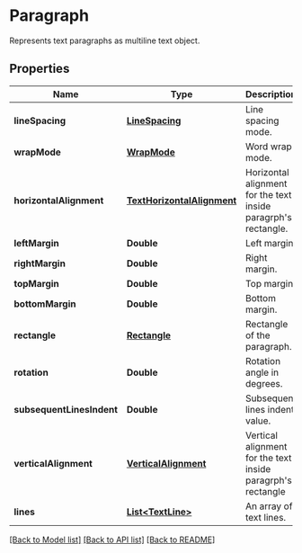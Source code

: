 ﻿
# Paragraph
Represents text paragraphs as multiline text object.

## Properties
Name | Type | Description | Notes
------------ | ------------- | ------------- | -------------
**lineSpacing** | [**LineSpacing**](LineSpacing.md) | Line spacing mode. | [optional]
**wrapMode** | [**WrapMode**](WrapMode.md) | Word wrap mode. | [optional]
**horizontalAlignment** | [**TextHorizontalAlignment**](TextHorizontalAlignment.md) | Horizontal alignment for the text inside paragrph's rectangle. | [optional]
**leftMargin** | **Double** | Left margin. | [optional]
**rightMargin** | **Double** | Right margin. | [optional]
**topMargin** | **Double** | Top margin. | [optional]
**bottomMargin** | **Double** | Bottom margin. | [optional]
**rectangle** | [**Rectangle**](Rectangle.md) | Rectangle of the paragraph. | [optional]
**rotation** | **Double** | Rotation angle in degrees. | [optional]
**subsequentLinesIndent** | **Double** | Subsequent lines indent value. | [optional]
**verticalAlignment** | [**VerticalAlignment**](VerticalAlignment.md) | Vertical alignment for the text inside paragrph's rectangle | [optional]
**lines** | [**List&lt;TextLine&gt;**](TextLine.md) | An array of text lines. | 


[[Back to Model list]](../README.md#documentation-for-models) [[Back to API list]](../README.md#documentation-for-api-endpoints) [[Back to README]](../README.md)


